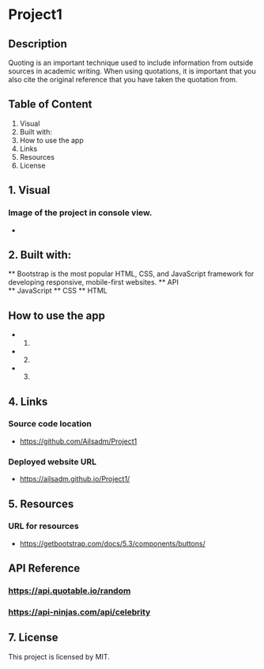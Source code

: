 # Project1

## Description

Quoting is an important technique used to include information from outside sources in academic writing. When using quotations, it is important that you also cite the original reference that you have taken the quotation from.

## Table of Content

1. Visual
2. Built with:
3. How to use the app
4. Links
5. Resources
6. License

## 1. Visual

### Image of the project in console view.

- <img src= "">

## 2. Built with:

\*\* Bootstrap is the most popular HTML, CSS, and JavaScript framework for developing responsive, mobile-first websites.
** API  
** JavaScript
** CSS
** HTML

## How to use the app

- 1.
- 2.
- 3.

## 4. Links

### Source code location

- https://github.com/Ailsadm/Project1

### Deployed website URL

- https://ailsadm.github.io/Project1/

## 5. Resources

### URL for resources

- https://getbootstrap.com/docs/5.3/components/buttons/

## API Reference

### https://api.quotable.io/random

### https://api-ninjas.com/api/celebrity

## 7. License

This project is licensed by MIT.
